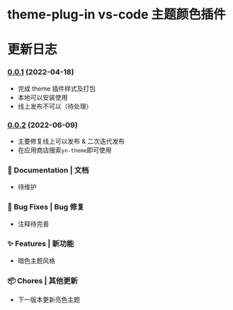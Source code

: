 # theme-plug-in vs-code 主题颜色插件

# 更新日志

### [0.0.1]() (2022-04-18)

- 完成 theme 插件样式及打包
- 本地可以安装使用
- 线上发布不可以（待处理）

### [0.0.2]() (2022-06-09)

- 主要修复线上可以发布 & 二次迭代发布
- 在应用商店搜索`yn-theme`即可使用

### 📝 Documentation | 文档

- 待维护

### 🐛 Bug Fixes | Bug 修复

- 注释待完善

### ✨ Features | 新功能

- 暗色主题风格

### 📦 Chores | 其他更新

- 下一版本更新亮色主题
